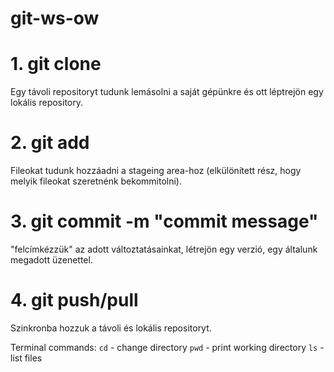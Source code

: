 # git-ws-ow

# 1. git clone
Egy távoli repositoryt tudunk lemásolni a saját gépünkre és ott léptrejön egy lokális repository. 
# 2. git add
Fileokat tudunk hozzáadni a stageing area-hoz (elkülönített rész, hogy melyik fileokat szeretnénk bekommitolni).
# 3. git commit -m "commit message"
"felcímkézzük" az adott változtatásainkat, létrejön egy verzió, egy általunk megadott üzenettel.
# 4. git push/pull
Szinkronba hozzuk a távoli és lokális repositoryt.


Terminal commands:
`cd` - change directory
`pwd` - print working directory
`ls` - list files